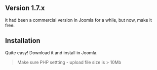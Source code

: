 ## Version 1.7.x
it had been a commercial version in Joomla for a while, but now, make it free.

## Installation
Quite easy! Download it and install in Joomla.    
> Make sure PHP settting - upload file size is > 10Mb
